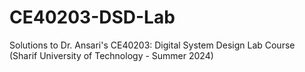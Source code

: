 # CE40203-DSD-Lab
Solutions to Dr. Ansari's CE40203: Digital System Design Lab Course (Sharif University of Technology - Summer 2024)